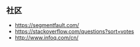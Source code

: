 ## 社区

- https://segmentfault.com/
- https://stackoverflow.com/questions?sort=votes
- http://www.infoq.com/cn/
